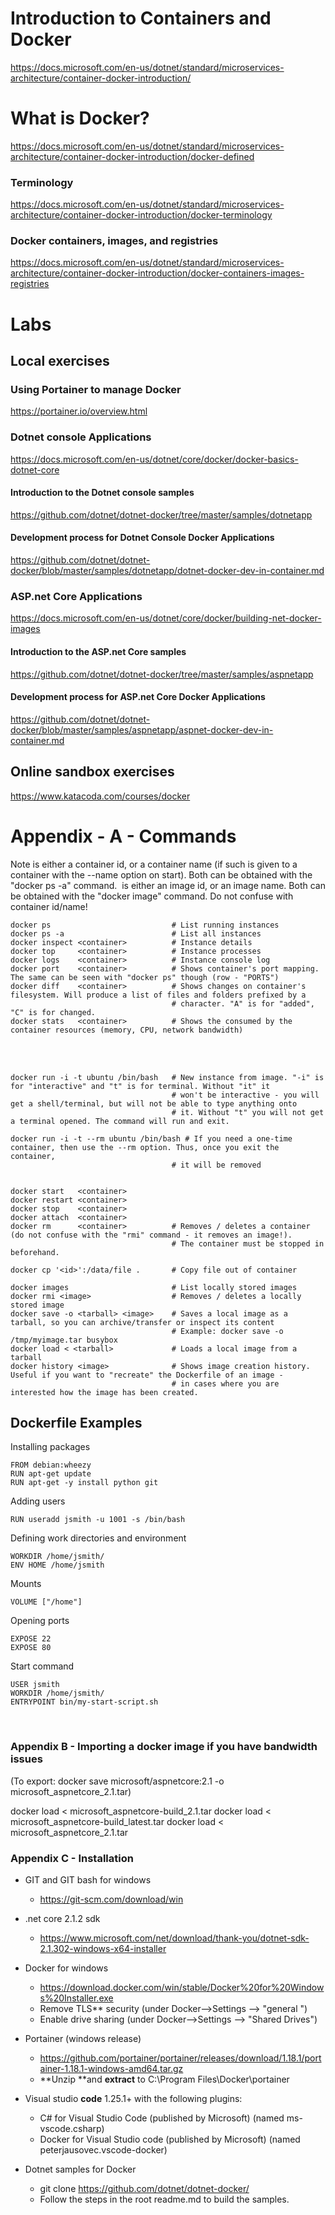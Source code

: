 # Introduction to Containers and Docker

https://docs.microsoft.com/en-us/dotnet/standard/microservices-architecture/container-docker-introduction/

# What is Docker?

https://docs.microsoft.com/en-us/dotnet/standard/microservices-architecture/container-docker-introduction/docker-defined

### Terminology

https://docs.microsoft.com/en-us/dotnet/standard/microservices-architecture/container-docker-introduction/docker-terminology

### Docker containers, images, and registries

https://docs.microsoft.com/en-us/dotnet/standard/microservices-architecture/container-docker-introduction/docker-containers-images-registries


# Labs

## Local exercises

### Using Portainer to manage Docker

https://portainer.io/overview.html


### **Dotnet console Applications** 

https://docs.microsoft.com/en-us/dotnet/core/docker/docker-basics-dotnet-core

#### Introduction to the Dotnet console samples

https://github.com/dotnet/dotnet-docker/tree/master/samples/dotnetapp

#### Development process for Dotnet Console Docker Applications

https://github.com/dotnet/dotnet-docker/blob/master/samples/dotnetapp/dotnet-docker-dev-in-container.md



### **ASP.net Core Applications** 

https://docs.microsoft.com/en-us/dotnet/core/docker/building-net-docker-images

#### Introduction to the ASP.net Core samples

https://github.com/dotnet/dotnet-docker/tree/master/samples/aspnetapp

#### Development process for ASP.net Core Docker Applications

https://github.com/dotnet/dotnet-docker/blob/master/samples/aspnetapp/aspnet-docker-dev-in-container.md



## Online sandbox exercises

https://www.katacoda.com/courses/docker



# Appendix - A - Commands

Note <container> is either a container id, or a container name (if such is given to a container with the --name option on start). Both can be obtained with the "docker ps -a" command. <image> is either an image id, or an image name. Both can be obtained with the "docker image" command. Do not confuse with container id/name!

    docker ps                           # List running instances
    docker ps -a                        # List all instances
    docker inspect <container>          # Instance details
    docker top     <container>          # Instance processes
    docker logs    <container>          # Instance console log
    docker port    <container>          # Shows container's port mapping. The same can be seen with "docker ps" though (row - "PORTS")
    docker diff    <container>          # Shows changes on container's filesystem. Will produce a list of files and folders prefixed by a
                                        # character. "A" is for "added", "C" is for changed.
    docker stats   <container>          # Shows the consumed by the container resources (memory, CPU, network bandwidth)


​    
​                                          

    docker run -i -t ubuntu /bin/bash   # New instance from image. "-i" is for "interactive" and "t" is for terminal. Without "it" it
                                        # won't be interactive - you will get a shell/terminal, but will not be able to type anything onto 
                                        # it. Without "t" you will not get a terminal opened. The command will run and exit.
                                        
    docker run -i -t --rm ubuntu /bin/bash # If you need a one-time container, then use the --rm option. Thus, once you exit the container,
                                        # it will be removed                                  


    docker start   <container>
    docker restart <container>
    docker stop    <container>
    docker attach  <container>
    docker rm      <container>          # Removes / deletes a container (do not confuse with the "rmi" command - it removes an image!).
                                        # The container must be stopped in beforehand.
    
    docker cp '<id>':/data/file .       # Copy file out of container
    
    docker images                       # List locally stored images
    docker rmi <image>                  # Removes / deletes a locally stored image
    docker save -o <tarball> <image>    # Saves a local image as a tarball, so you can archive/transfer or inspect its content
                                        # Example: docker save -o /tmp/myimage.tar busybox
    docker load < <tarball>		    	# Loads a local image from a tarball						
    docker history <image>              # Shows image creation history. Useful if you want to "recreate" the Dockerfile of an image -
                                        # in cases where you are interested how the image has been created.

## Dockerfile Examples

Installing packages

    FROM debian:wheezy
    RUN apt-get update
    RUN apt-get -y install python git

Adding users

    RUN useradd jsmith -u 1001 -s /bin/bash

Defining work directories and environment

    WORKDIR /home/jsmith/
    ENV HOME /home/jsmith

Mounts

    VOLUME ["/home"]

Opening ports

    EXPOSE 22
    EXPOSE 80

Start command

    USER jsmith
    WORKDIR /home/jsmith/
    ENTRYPOINT bin/my-start-script.sh


​	
### Appendix B - Importing a docker image if you have bandwidth issues

(To export: docker save microsoft/aspnetcore:2.1 -o microsoft_aspnetcore_2.1.tar)

docker load < microsoft_aspnetcore-build_2.1.tar
docker load < microsoft_aspnetcore-build_latest.tar
docker load < microsoft_aspnetcore_2.1.tar



### Appendix C - Installation


- GIT and GIT bash for windows 
  - <https://git-scm.com/download/win> 

- .net core 2.1.2 sdk
  - <https://www.microsoft.com/net/download/thank-you/dotnet-sdk-2.1.302-windows-x64-installer>

- Docker for windows
  - <https://download.docker.com/win/stable/Docker%20for%20Windows%20Installer.exe>
  - Remove TLS** security (under Docker-->Settings --> "general ")
  - Enable drive sharing (under Docker-->Settings --> "Shared Drives")

- Portainer (windows release)
  - <https://github.com/portainer/portainer/releases/download/1.18.1/portainer-1.18.1-windows-amd64.tar.gz>
  - **Unzip **and **extract** to C:\Program Files\Docker\portainer

- Visual studio **code** 1.25.1+ with the following plugins:
  - C# for Visual Studio Code (published by Microsoft) (named ms-vscode.csharp)
  - Docker for Visual Studio code (published by Microsoft) (named peterjausovec.vscode-docker)

- Dotnet samples for Docker
  - git clone <https://github.com/dotnet/dotnet-docker/>       
  - Follow the steps in the root readme.md to build the samples.